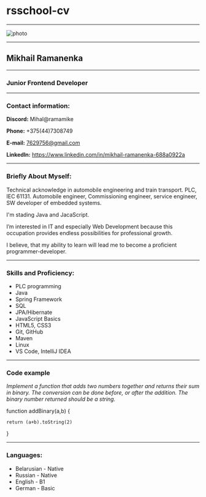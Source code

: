 # rsschool-cv
---
![photo](https://ramamike.github.io/rsschool-cv/photo.jpg)

---
## Mikhail Ramanenka
---
### Junior Frontend Developer
---
### Contact information:
**Discord:** Mihal@ramamike

**Phone:** +375(44)7308749 

**E-mail:** 7629756@gmail.com

**LinkedIn:** https://www.linkedin.com/in/mikhail-ramanenka-688a0922a

---
### Briefly About Myself:
Technical acknowledge in automobile engineering and train transport. PLC, IEC 61131. Automobile engineer, Commissioning engineer, service engineer, SW developer of embedded systems.

I'm stading Java and JacaScript.

I’m interested in IT and especially Web Development because this occupation provides endless possibilities for professional growth.

I believe, that my ability to learn will lead me to become a proficient programmer-developer.

---
### Skills and Proficiency:
* PLC programming
* Java
* Spring Framework
* SQL
* JPA/Hibernate
* JavaScript Basics
* HTML5, CSS3
* Git, GitHub
* Maven
* Linux
* VS Code, IntelliJ IDEA

---
### Code example
_Implement a function that adds two numbers together and returns their sum in binary. The conversion can be done before, or after the addition. The binary number returned should be a string._

function addBinary(a,b) {

    return (a+b).toString(2)

}

---
### Languages:
* Belarusian - Native
* Russian - Native
* English - B1
* German - Basic

